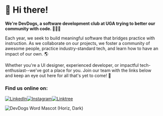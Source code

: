 # 👋 Hi there!
**We're DevDogs, a software development club at UGA trying to better our community with code. 🧑‍💻🐶**

Each year, we seek to build meaningful software that bridges practice with instruction. As we collaborate on our projects, we foster a community of awesome people, practice industry-standard tech, and learn how to have an impact of our own. 🌎

Whether you're a UI designer, experienced developer, or impactful tech-enthusiast--we've got a place for you. Join our team with the links below and keep an eye out here for all that's yet to come! 👥

### Find us online on:
[![LinkedIn](https://img.shields.io/badge/linkedin-%230077B5.svg?style=for-the-badge&logo=linkedin&logoColor=white)](https://www.linkedin.com/in/company/devdogs-uga/)[![Instagram](https://img.shields.io/badge/Instagram-%23E4405F.svg?style=for-the-badge&logo=Instagram&logoColor=white)](https://instagram.com/devdogs_uga)[![Linktree](https://img.shields.io/badge/linktree-39E09B?style=for-the-badge&logo=linktree&logoColor=white)](https://linktr.ee/devdogs)

![DevDogs Word   Mascot (Horiz, Dark)](https://github.com/DevDogs-UGA/.github/assets/67286549/702cbd21-54cc-4835-badf-463e58c07dc3)
